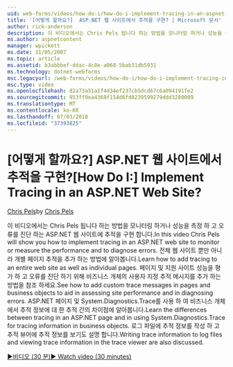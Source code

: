 ```yaml
---
uid: web-forms/videos/how-do-i/how-do-i-implement-tracing-in-an-aspnet-web-site
title: '[어떻게 할까요?]  ASP.NET 웹 사이트에서 추적을 구현? | Microsoft 문서'
author: rick-anderson
description: 이 비디오에서는 Chris Pels 됩니다 하는 방법을 모니터링 하거나 성능을 측정 하 고 오류를 진단 하는 ASP.NET 웹 사이트에 추적을 구현 합니다. 알아보기 호...
ms.author: aspnetcontent
manager: wpickett
ms.date: 11/05/2007
ms.topic: article
ms.assetid: b3abbbef-ddac-4c8e-a068-5bab31db5931
ms.technology: dotnet-webforms
msc.legacyurl: /web-forms/videos/how-do-i/how-do-i-implement-tracing-in-an-aspnet-web-site
msc.type: video
ms.openlocfilehash: 82a73a51a1f4d34ef237cb5dcd67c6a094191fe2
ms.sourcegitcommit: 953ff9ea4369f154d6fd0239599279ddd3280009
ms.translationtype: MT
ms.contentlocale: ko-KR
ms.lasthandoff: 07/03/2018
ms.locfileid: "37393825"
---
```

<a name="how-do-i--implement-tracing-in-an-aspnet-web-site"></a><span data-ttu-id="0a08c-105">[어떻게 할까요?]  ASP.NET 웹 사이트에서 추적을 구현?</span><span class="sxs-lookup"><span data-stu-id="0a08c-105">[How Do I:]  Implement Tracing in an ASP.NET Web Site?</span></span>
====================
<span data-ttu-id="0a08c-106">[Chris Pels](https://twitter.com/chrispels)</span><span class="sxs-lookup"><span data-stu-id="0a08c-106">by [Chris Pels](https://twitter.com/chrispels)</span></span>

<span data-ttu-id="0a08c-107">이 비디오에서는 Chris Pels 됩니다 하는 방법을 모니터링 하거나 성능을 측정 하 고 오류를 진단 하는 ASP.NET 웹 사이트에 추적을 구현 합니다.</span><span class="sxs-lookup"><span data-stu-id="0a08c-107">In this video Chris Pels will show you how to implement tracing in an ASP.NET web site to monitor or measure the performance and to diagnose errors.</span></span> <span data-ttu-id="0a08c-108">전체 웹 사이트 뿐만 아니라 개별 페이지 추적을 추가 하는 방법에 알아봅니다.</span><span class="sxs-lookup"><span data-stu-id="0a08c-108">Learn how to add tracing to an entire web site as well as individual pages.</span></span> <span data-ttu-id="0a08c-109">페이지 및 지원 사이트 성능을 평가 하 고 오류를 진단 하기 위해 비즈니스 개체의 사용자 지정 추적 메시지를 추가 하는 방법을 참조 하세요.</span><span class="sxs-lookup"><span data-stu-id="0a08c-109">See how to add custom trace messages in pages and business objects to aid in assessing site performance and in diagnosing errors.</span></span> <span data-ttu-id="0a08c-110">ASP.NET 페이지 및 System.Diagnostics.Trace를 사용 하 여 비즈니스 개체에서 추적 정보에 대 한 추적 간의 차이점에 알아봅니다.</span><span class="sxs-lookup"><span data-stu-id="0a08c-110">Learn the differences between tracing in an ASP.NET page and in using System.Diagnostics.Trace for tracing information in business objects.</span></span> <span data-ttu-id="0a08c-111">로그 파일에 추적 정보를 작성 하 고 추적 뷰어에 추적 정보를 보기도 설명 합니다.</span><span class="sxs-lookup"><span data-stu-id="0a08c-111">Writing trace information to log files and viewing trace information in the trace viewer are also discussed.</span></span>

[<span data-ttu-id="0a08c-112">&#9654;비디오 (30 분)</span><span class="sxs-lookup"><span data-stu-id="0a08c-112">&#9654; Watch video (30 minutes)</span></span>](https://channel9.msdn.com/Blogs/ASP-NET-Site-Videos/how-do-i-implement-tracing-in-an-aspnet-web-site)
